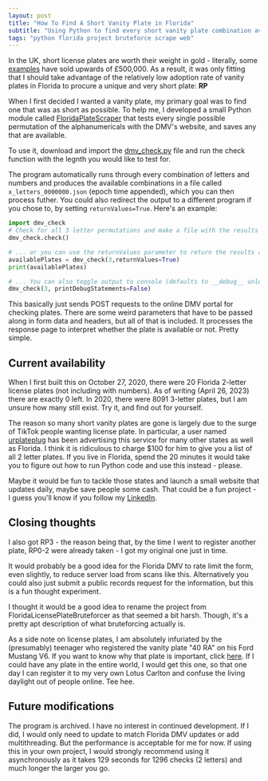 ```yaml
---
layout: post
title: "How To Find A Short Vanity Plate in Florida"
subtitle: "Using Python to find every short vanity plate combination available in Florida."
tags: "python florida project bruteforce scrape web"
---
```

In the UK, short license plates are worth their weight in gold - literally, some [examples](https://www.swiftreg.co.uk/blog/10-most-expensive-private-number-plates-ever-sold) have sold upwards of £500,000. As a result, it was only fitting that I should take advantage of the relatively low adoption rate of vanity plates in Florida to procure a unique and very short plate: **RP**

When I first decided I wanted a vanity plate, my primary goal was to find one that was as short as possible. To help me, I developed a small Python module called [FloridaPlateScraper](https://github.com/reecepounder/FloridaPlateScraper) that tests every single possible permutation of the alphanumericals with the DMV's website, and saves any that are available.

To use it, download and import the [dmv_check.py](https://downgit.github.io/#/home?url=https://github.com/reecepounder/FloridaPlateScraper/blob/main/dmv_check.py) file and run the check function with the legnth you would like to test for. 

The program automatically runs through every combination of letters and numbers and produces the available combinations in a file called `x_letters_0000000.json` (epoch time appended), which you can then process futher. You could also redirect the output to a different program if you chose to, by setting `returnValues=True`. Here's an example:

```python
import dmv_check
# Check for all 3 letter permutations and make a file with the results
dmv_check.check()

# ... or you can use the returnValues parameter to return the results as a list instead
availablePlates = dmv_check(3,returnValues=True)
print(availablePlates)

# ... You can also toggle output to console (defaults to __debug__ unless overridden).
dmv_check(3, printDebugStatements=False)
```

This basically just sends POST requests to the online DMV portal for checking plates. There are some weird parameters that have to be passed along in form data and headers, but all of that is included. It processes the response page to interpret whether the plate is available or not. Pretty simple.

## Current availability
When I first built this on October 27, 2020, there were 20 Florida 2-letter license plates (not including with numbers). As of writing (April 26, 2023) there are exactly 0 left. In 2020, there were 8091 3-letter plates, but I am unsure how many still exist. Try it, and find out for yourself.



The reason so many short vanity plates are gone is largely due to the surge of TikTok people wanting license plate. In particular, a user named [urplateplug](https://tiktok.com/@urplateplug) has been advertising this service for many other states as well as Florida. I think it is ridiculous to charge $100 for him to give you a list of all 2 letter plates. If you live in Florida, spend the 20 minutes it would take you to figure out how to run Python code and use this instead - please.

Maybe it would be fun to tackle those states and launch a small website that updates daily, maybe save people some cash. That could be a fun project - I guess you'll know if you follow my [LinkedIn](https://linkedin.com/in/reecepounder).

## Closing thoughts

I also got RP3 - the reason being that, by the time I went to register another plate, RP0-2 were already taken  - I got my original one just in time.

It would probably be a good idea for the Florida DMV to rate limit the form, even slightly, to reduce server load from scans like this. Alternatively you could also just submit a public records request for the information, but this is a fun thought experiment.

I thought it would be a good idea to rename the project from FloridaLicensePlateBruteforcer as that seemed a bit harsh. Though, it's a pretty apt description of what bruteforcing actually is.

As a side note on license plates, I am absolutely infuriated by the (presumably) teenager who registered the vanity plate "40 RA" on his Ford Mustang V6. If you want to know why that plate is important, click [here](https://jalopnik.com/an-amazing-lotus-tuned-sedan-terrorized-the-uk-in-a-vio-1575033146). If I could have any plate in the entire world, I would get this one, so that one day I can register it to my very own Lotus Carlton and confuse the living daylight out of people online. Tee hee.

## Future modifications
The program is archived. I have no interest in continued development. If I did, I would only need to update to match Florida DMV updates or add multithreading. But the performance is acceptable for me for now. If using this in your own project, I would strongly recommend using it asynchronously as it takes 129 seconds for 1296 checks (2 letters) and much longer the larger you go.

